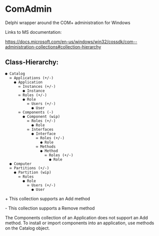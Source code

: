 # ComAdmin
Delphi wrapper around the COM+ administration for Windows

Links to MS documentation:

https://docs.microsoft.com/en-us/windows/win32/cossdk/com--administration-collections#collection-hierarchy

## Class-Hierarchy:
```
● Catalog
  ∞ Applications (+/-)
    ● Application
      ∞ Instances (+/-)
        ● Instance
      ∞ Roles (+/-)
        ● Role
          ∞ Users (+/-) 
            ● User
      ∞ Components (-)
        ● Component (wip)
          ∞ Roles (+/-)
            ● Role
          ∞ Interfaces
            ● Interface
              ∞ Roles (+/-)
                ● Role
              ∞ Methods
                ● Method
                  ∞ Roles (+/-)
                    ● Role
  ● Computer
  ∞ Partitions (+/-)
    ● Partition (wip)
      ∞ Roles
        ● Role
          ∞ Users (+/-) 
            ● User
```
\+ This collection supports an Add method

\- This collection supports a Remove method

The Components collection of an Application does not support an Add method. To install or import components into an application, use methods on the Catalog object.
